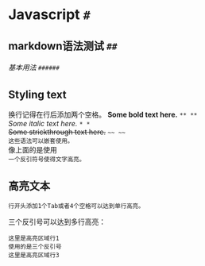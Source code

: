 # Javascript `#`
## markdown语法测试 `##`
###### 基本用法 `######`

## Styling text
换行记得在行后添加两个空格。
**Some bold text here.** `** **`  
*Some italic text here.* `* *`  
~~Some strickthrough text here.~~ `~~ ~~`  
`这些语法可以嵌套使用。 `  
像上面的是使用  
`一个反引符号使得文字高亮。`
## 高亮文本
	行开头添加1个Tab或者4个空格可以达到单行高亮。
三个反引号可以达到多行高亮：
```
这里是高亮区域行1  
使用的是三个反引号
这里是高亮区域行3
```
